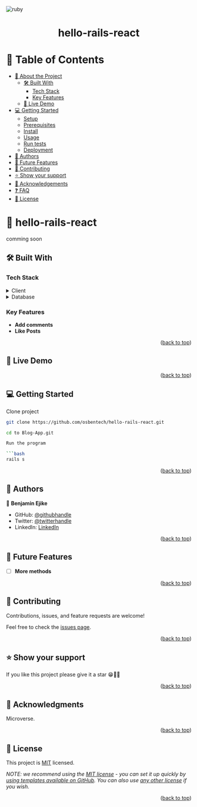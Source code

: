 <img src="https://img.shields.io/badge/rails-%23CC0000.svg?style=for-the-badge&logo=ruby-on-rails&logoColor=white" alt="ruby" height="auto" />

<div align="center">
  <h1><b>hello-rails-react</b></h1>
</div>

# 📗 Table of Contents

- [📖 About the Project](#about-project)
  - [🛠 Built With](#built-with)
    - [Tech Stack](#tech-stack)
    - [Key Features](#key-features)
  - [🚀 Live Demo](#live-demo)
- [💻 Getting Started](#getting-started)
  - [Setup](#setup)
  - [Prerequisites](#prerequisites)
  - [Install](#install)
  - [Usage](#usage)
  - [Run tests](#run-tests)
  - [Deployment](#triangular_flag_on_post-deployment)
- [👥 Authors](#authors)
- [🔭 Future Features](#future-features)
- [🤝 Contributing](#contributing)
- [⭐️ Show your support](#support)
- [🙏 Acknowledgements](#acknowledgements)
- [❓ FAQ](#faq)
- [📝 License](#license)

# 📖 hello-rails-react <a name="about-project"></a>

comming soon

## 🛠 Built With <a name="built-with"></a>

### Tech Stack <a name="tech-stack"></a>

<details>
  <summary>Client</summary>
  <ul>
    <li><a href="https://www.ruby-lang.org/en/">Ruby</a></li>
  </ul>
</details>

<details>
<summary>Database</summary>
  <ul>
    <li><a href="https://www.postgresql.org/">PostgreSQL</a></li>
  </ul>
</details>

### Key Features <a name="key-features"></a>

- **Add comments**
- **Like Posts**

<p align="right">(<a href="#readme-top">back to top</a>)</p>

## 🚀 Live Demo <a name="live-demo"></a>

<p align="right">(<a href="#readme-top">back to top</a>)</p>

## 💻 Getting Started <a name="getting-started"></a>

Clone project

```bash
git clone https://github.com/osbentech/hello-rails-react.git

cd to Blog-App.git

Run the program

```bash
rails s
```

<p align="right">(<a href="#readme-top">back to top</a>)</p>

## 👥 Authors <a name="authors"></a>

👤 **Benjamin Ejike**

- GitHub: [@githubhandle](https://github.com/osbentech)
- Twitter: [@twitterhandle](https://twitter.com/EjikeOsegbo)
- LinkedIn: [LinkedIn](www.linkedin.com/in/benjamin-ejike-632248206)


<p align="right">(<a href="#readme-top">back to top</a>)</p>

## 🔭 Future Features <a name="future-features"></a>


- [ ] **More methods**

<p align="right">(<a href="#readme-top">back to top</a>)</p>

## 🤝 Contributing <a name="contributing"></a>

Contributions, issues, and feature requests are welcome!

Feel free to check the [issues page](https://github.com/osbentech/hello-rails-react.git/issues).

<p align="right">(<a href="#readme-top">back to top</a>)</p>

## ⭐️ Show your support <a name="support"></a>

If you like this project please give it a star 😁🌟✨

<p align="right">(<a href="#readme-top">back to top</a>)</p>

## 🙏 Acknowledgments <a name="acknowledgements"></a>

Microverse.

<p align="right">(<a href="#readme-top">back to top</a>)</p>


<!-- LICENSE -->

## 📝 License <a name="license"></a>

This project is [MIT](./MIT.md) licensed.

_NOTE: we recommend using the  [MIT license](https://choosealicense.com/licenses/mit/) - you can set it up quickly by [using templates available on GitHub](https://docs.github.com/en/communities/setting-up-your-project-for-healthy-contributions/adding-a-license-to-a-repository). You can also use [any other license](https://choosealicense.com/licenses/) if you wish._

<p align="right">(<a href="#readme-top">back to top</a>)</p>
